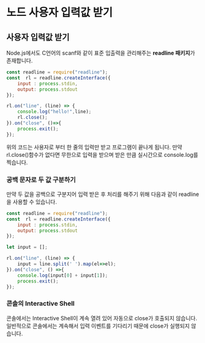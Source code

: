 # 노드 사용자 입력값 받기

## 사용자 입력값 받기

 Node.js에서도 C언어의 scanf와 같이 표준 입출력을 관리해주는 **readline 패키지**가 존재합니다.

```javascript
const readline = require("readline");
const  rl = readline.createInterface({
    input : process.stdin,
    output: process.stdout
});

rl.on("line", (line) => {
    console.log("hello!",line);
    rl.close();
}).on("close", ()=>{
    process.exit();
});
```

위의 코드는 사용자로 부터 한 줄의 입력만 받고 프로그램이 끝나게 됩니다. 만약 rl.close\(\)함수가 없다면 무한으로 입력을 받으며 받은 만큼 실시간으로 console.log를 찍습니다.



### 공백 문자로 두 값 구분하기

 만약 두 값을 공백으로 구분지어 입력 받은 후 처리를 해주기 위해 다음과 같이 readline을 사용할 수 있습니다.

```javascript
const readline = require("readline");
const  rl = readline.createInterface({
    input : process.stdin,
    output: process.stdout
});

let input = [];

rl.on("line", (line) => {
    input = line.split(' ').map(el=>el);
}).on("close", () =>{
    console.log(input[0] + input[1]);
    process.exit();
});
```

### 콘솔의 Interactive Shell

콘솔에서는 Interactive Shell이 계속 열려 있어 자동으로 close가 호출되지 않습니다. 일반적으로 콘솔에서는 계속해서 입력 이벤트를 기다리기 때문에 close가 실행되지 않습니다. 



